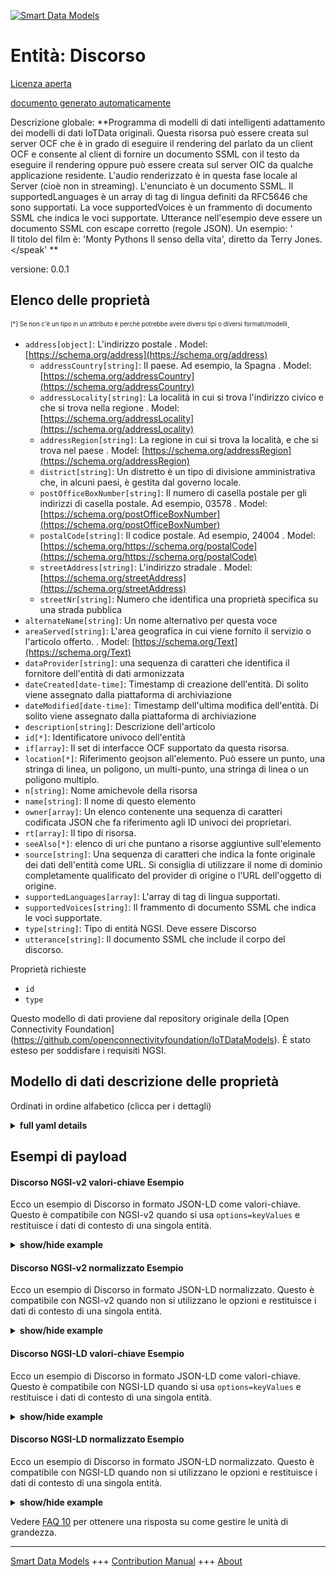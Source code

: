 <!-- 10-Header -->  
[![Smart Data Models](https://smartdatamodels.org/wp-content/uploads/2022/01/SmartDataModels_logo.png "Logo")](https://smartdatamodels.org)  
Entità: Discorso  
================<!-- /10-Header -->  
<!-- 15-License -->  
[Licenza aperta](https://github.com/smart-data-models//dataModel.OCF/blob/master/Speech/LICENSE.md)  
[documento generato automaticamente](https://docs.google.com/presentation/d/e/2PACX-1vTs-Ng5dIAwkg91oTTUdt8ua7woBXhPnwavZ0FxgR8BsAI_Ek3C5q97Nd94HS8KhP-r_quD4H0fgyt3/pub?start=false&loop=false&delayms=3000#slide=id.gb715ace035_0_60)  
<!-- /15-License -->  
<!-- 20-Description -->  
Descrizione globale: **Programma di modelli di dati intelligenti adattamento dei modelli di dati IoTData originali. Questa risorsa può essere creata sul server OCF che è in grado di eseguire il rendering del parlato da un client OCF e consente al client di fornire un documento SSML con il testo da eseguire il rendering oppure può essere creata sul server OIC da qualche applicazione residente. L'audio renderizzato è in questa fase locale al Server (cioè non in streaming). L'enunciato è un documento SSML. Il supportedLanguages è un array di tag di lingua definiti da RFC5646 che sono supportati. La voce supportedVoices è un frammento di documento SSML che indica le voci supportate. Utterance nell'esempio deve essere un documento SSML con escape corretto (regole JSON). Un esempio: '<?xml version='1.0' encoding='ISO-8859-1'?> <speak version='1.1' xmlns='http://www.w3.org/2001/10/synthesis' xmlns:xsi='http://www.w3.org/2001/XMLSchema-instance' xsi:schemaLocation='http://www.w3.org/2001/10/synthesis http://www.w3.org/TR/speech-synthesis11/synthesis.xsd' xml:lang='en-US'>  
Il titolo del film è: 'Monty Pythons Il senso della vita', diretto da Terry Jones. </speak' **  
versione: 0.0.1  
<!-- /20-Description -->  
<!-- 30-PropertiesList -->  

## Elenco delle proprietà  

<sup><sub>[*] Se non c'è un tipo in un attributo è perché potrebbe avere diversi tipi o diversi formati/modelli</sub></sup>.  
- `address[object]`: L'indirizzo postale  . Model: [https://schema.org/address](https://schema.org/address)	- `addressCountry[string]`: Il paese. Ad esempio, la Spagna  . Model: [https://schema.org/addressCountry](https://schema.org/addressCountry)  
	- `addressLocality[string]`: La località in cui si trova l'indirizzo civico e che si trova nella regione  . Model: [https://schema.org/addressLocality](https://schema.org/addressLocality)  
	- `addressRegion[string]`: La regione in cui si trova la località, e che si trova nel paese  . Model: [https://schema.org/addressRegion](https://schema.org/addressRegion)  
	- `district[string]`: Un distretto è un tipo di divisione amministrativa che, in alcuni paesi, è gestita dal governo locale.    
	- `postOfficeBoxNumber[string]`: Il numero di casella postale per gli indirizzi di casella postale. Ad esempio, 03578  . Model: [https://schema.org/postOfficeBoxNumber](https://schema.org/postOfficeBoxNumber)  
	- `postalCode[string]`: Il codice postale. Ad esempio, 24004  . Model: [https://schema.org/https://schema.org/postalCode](https://schema.org/https://schema.org/postalCode)  
	- `streetAddress[string]`: L'indirizzo stradale  . Model: [https://schema.org/streetAddress](https://schema.org/streetAddress)  
	- `streetNr[string]`: Numero che identifica una proprietà specifica su una strada pubblica    
- `alternateName[string]`: Un nome alternativo per questa voce  - `areaServed[string]`: L'area geografica in cui viene fornito il servizio o l'articolo offerto.  . Model: [https://schema.org/Text](https://schema.org/Text)- `dataProvider[string]`: una sequenza di caratteri che identifica il fornitore dell'entità di dati armonizzata  - `dateCreated[date-time]`: Timestamp di creazione dell'entità. Di solito viene assegnato dalla piattaforma di archiviazione  - `dateModified[date-time]`: Timestamp dell'ultima modifica dell'entità. Di solito viene assegnato dalla piattaforma di archiviazione  - `description[string]`: Descrizione dell'articolo  - `id[*]`: Identificatore univoco dell'entità  - `if[array]`: Il set di interfacce OCF supportato da questa risorsa.  - `location[*]`: Riferimento geojson all'elemento. Può essere un punto, una stringa di linea, un poligono, un multi-punto, una stringa di linea o un poligono multiplo.  - `n[string]`: Nome amichevole della risorsa  - `name[string]`: Il nome di questo elemento  - `owner[array]`: Un elenco contenente una sequenza di caratteri codificata JSON che fa riferimento agli ID univoci dei proprietari.  - `rt[array]`: Il tipo di risorsa.  - `seeAlso[*]`: elenco di uri che puntano a risorse aggiuntive sull'elemento  - `source[string]`: Una sequenza di caratteri che indica la fonte originale dei dati dell'entità come URL. Si consiglia di utilizzare il nome di dominio completamente qualificato del provider di origine o l'URL dell'oggetto di origine.  - `supportedLanguages[array]`: L'array di tag di lingua supportati.  - `supportedVoices[string]`: Il frammento di documento SSML che indica le voci supportate.  - `type[string]`: Tipo di entità NGSI. Deve essere Discorso  - `utterance[string]`: Il documento SSML che include il corpo del discorso.  <!-- /30-PropertiesList -->  
<!-- 35-RequiredProperties -->  
Proprietà richieste  
- `id`  - `type`  <!-- /35-RequiredProperties -->  
<!-- 40-RequiredProperties -->  
Questo modello di dati proviene dal repository originale della [Open Connectivity Foundation] (https://github.com/openconnectivityfoundation/IoTDataModels). È stato esteso per soddisfare i requisiti NGSI.  
<!-- /40-RequiredProperties -->  
<!-- 50-DataModelHeader -->  
## Modello di dati descrizione delle proprietà  
Ordinati in ordine alfabetico (clicca per i dettagli)  
<!-- /50-DataModelHeader -->  
<!-- 60-ModelYaml -->  
<details><summary><strong>full yaml details</strong></summary>    
```yaml  
Speech:    
  description: 'Smart Data Models Program adaptation of the original IoTData data Models. This Resource may be created on the OCF Server that is capable of rendering speech by an OCF Client and allows the client to provide an SSML document with text to render  or may be created on the OIC Server by some resident application. The audio rendered is at this stage local to the Server (i.e. not streamed). The utterance is an SSML document. The supportedLanguages is an array of the RFC5646 defined language tags that are supported. The supportedVoices is an SSML document fragment indicating the voices that are supported. Utterance in the example shall be a properly escaped (JSON rules) SSML document. An example:   ''<?xml version=''1.0'' encoding=''ISO-8859-1''?>    <speak version=''1.1'' xmlns=''http://www.w3.org/2001/10/synthesis''    	xmlns:xsi=''http://www.w3.org/2001/XMLSchema-instance''    	xsi:schemaLocation=''http://www.w3.org/2001/10/synthesis    	http://www.w3.org/TR/speech-synthesis11/synthesis.xsd''    	xml:lang=''en-US''>        	The title of the movie is:    	''Monty Pythons The Meaning of Life''    	which is directed by Terry Jones.    </speak'' '    
  properties:    
    address:    
      description: The mailing address    
      properties:    
        addressCountry:    
          description: 'The country. For example, Spain'    
          type: string    
          x-ngsi:    
            model: https://schema.org/addressCountry    
            type: Property    
        addressLocality:    
          description: 'The locality in which the street address is, and which is in the region'    
          type: string    
          x-ngsi:    
            model: https://schema.org/addressLocality    
            type: Property    
        addressRegion:    
          description: 'The region in which the locality is, and which is in the country'    
          type: string    
          x-ngsi:    
            model: https://schema.org/addressRegion    
            type: Property    
        district:    
          description: 'A district is a type of administrative division that, in some countries, is managed by the local government'    
          type: string    
          x-ngsi:    
            type: Property    
        postOfficeBoxNumber:    
          description: 'The post office box number for PO box addresses. For example, 03578'    
          type: string    
          x-ngsi:    
            model: https://schema.org/postOfficeBoxNumber    
            type: Property    
        postalCode:    
          description: 'The postal code. For example, 24004'    
          type: string    
          x-ngsi:    
            model: https://schema.org/https://schema.org/postalCode    
            type: Property    
        streetAddress:    
          description: The street address    
          type: string    
          x-ngsi:    
            model: https://schema.org/streetAddress    
            type: Property    
        streetNr:    
          description: Number identifying a specific property on a public street    
          type: string    
          x-ngsi:    
            type: Property    
      type: object    
      x-ngsi:    
        model: https://schema.org/address    
        type: Property    
    alternateName:    
      description: An alternative name for this item    
      type: string    
      x-ngsi:    
        type: Property    
    areaServed:    
      description: The geographic area where a service or offered item is provided    
      type: string    
      x-ngsi:    
        model: https://schema.org/Text    
        type: Property    
    dataProvider:    
      description: A sequence of characters identifying the provider of the harmonised data entity    
      type: string    
      x-ngsi:    
        type: Property    
    dateCreated:    
      description: Entity creation timestamp. This will usually be allocated by the storage platform    
      format: date-time    
      type: string    
      x-ngsi:    
        type: Property    
    dateModified:    
      description: Timestamp of the last modification of the entity. This will usually be allocated by the storage platform    
      format: date-time    
      type: string    
      x-ngsi:    
        type: Property    
    description:    
      description: A description of this item    
      type: string    
      x-ngsi:    
        type: Property    
    id:    
      anyOf:    
        - description: Identifier format of any NGSI entity    
          maxLength: 256    
          minLength: 1    
          pattern: ^[\w\-\.\{\}\$\+\*\[\]`|~^@!,:\\]+$    
          type: string    
          x-ngsi:    
            type: Property    
        - description: Identifier format of any NGSI entity    
          format: uri    
          type: string    
          x-ngsi:    
            type: Property    
      description: Unique identifier of the entity    
      x-ngsi:    
        type: Property    
    if:    
      description: The OCF Interface set supported by this Resource.    
      items:    
        enum:    
          - oic.if.a    
          - oic.if.baseline    
        type: string    
      minItems: 2    
      readOnly: true    
      type: array    
      uniqueItems: true    
      x-ngsi:    
        type: Property    
    location:    
      description: 'Geojson reference to the item. It can be Point, LineString, Polygon, MultiPoint, MultiLineString or MultiPolygon'    
      oneOf:    
        - description: Geojson reference to the item. Point    
          properties:    
            bbox:    
              items:    
                type: number    
              minItems: 4    
              type: array    
            coordinates:    
              items:    
                type: number    
              minItems: 2    
              type: array    
            type:    
              enum:    
                - Point    
              type: string    
          required:    
            - type    
            - coordinates    
          title: GeoJSON Point    
          type: object    
          x-ngsi:    
            type: GeoProperty    
        - description: Geojson reference to the item. LineString    
          properties:    
            bbox:    
              items:    
                type: number    
              minItems: 4    
              type: array    
            coordinates:    
              items:    
                items:    
                  type: number    
                minItems: 2    
                type: array    
              minItems: 2    
              type: array    
            type:    
              enum:    
                - LineString    
              type: string    
          required:    
            - type    
            - coordinates    
          title: GeoJSON LineString    
          type: object    
          x-ngsi:    
            type: GeoProperty    
        - description: Geojson reference to the item. Polygon    
          properties:    
            bbox:    
              items:    
                type: number    
              minItems: 4    
              type: array    
            coordinates:    
              items:    
                items:    
                  items:    
                    type: number    
                  minItems: 2    
                  type: array    
                minItems: 4    
                type: array    
              type: array    
            type:    
              enum:    
                - Polygon    
              type: string    
          required:    
            - type    
            - coordinates    
          title: GeoJSON Polygon    
          type: object    
          x-ngsi:    
            type: GeoProperty    
        - description: Geojson reference to the item. MultiPoint    
          properties:    
            bbox:    
              items:    
                type: number    
              minItems: 4    
              type: array    
            coordinates:    
              items:    
                items:    
                  type: number    
                minItems: 2    
                type: array    
              type: array    
            type:    
              enum:    
                - MultiPoint    
              type: string    
          required:    
            - type    
            - coordinates    
          title: GeoJSON MultiPoint    
          type: object    
          x-ngsi:    
            type: GeoProperty    
        - description: Geojson reference to the item. MultiLineString    
          properties:    
            bbox:    
              items:    
                type: number    
              minItems: 4    
              type: array    
            coordinates:    
              items:    
                items:    
                  items:    
                    type: number    
                  minItems: 2    
                  type: array    
                minItems: 2    
                type: array    
              type: array    
            type:    
              enum:    
                - MultiLineString    
              type: string    
          required:    
            - type    
            - coordinates    
          title: GeoJSON MultiLineString    
          type: object    
          x-ngsi:    
            type: GeoProperty    
        - description: Geojson reference to the item. MultiLineString    
          properties:    
            bbox:    
              items:    
                type: number    
              minItems: 4    
              type: array    
            coordinates:    
              items:    
                items:    
                  items:    
                    items:    
                      type: number    
                    minItems: 2    
                    type: array    
                  minItems: 4    
                  type: array    
                type: array    
              type: array    
            type:    
              enum:    
                - MultiPolygon    
              type: string    
          required:    
            - type    
            - coordinates    
          title: GeoJSON MultiPolygon    
          type: object    
          x-ngsi:    
            type: GeoProperty    
      x-ngsi:    
        type: GeoProperty    
    n:    
      description: Friendly name of the Resource    
      maxLength: 64    
      readOnly: true    
      type: string    
      x-ngsi:    
        type: Property    
    name:    
      description: The name of this item    
      type: string    
      x-ngsi:    
        type: Property    
    owner:    
      description: A List containing a JSON encoded sequence of characters referencing the unique Ids of the owner(s)    
      items:    
        anyOf:    
          - description: Identifier format of any NGSI entity    
            maxLength: 256    
            minLength: 1    
            pattern: ^[\w\-\.\{\}\$\+\*\[\]`|~^@!,:\\]+$    
            type: string    
            x-ngsi:    
              type: Property    
          - description: Identifier format of any NGSI entity    
            format: uri    
            type: string    
            x-ngsi:    
              type: Property    
        description: Unique identifier of the entity    
        x-ngsi:    
          type: Property    
      type: array    
      x-ngsi:    
        type: Property    
    rt:    
      description: The Resource Type.    
      items:    
        enum:    
          - oic.r.speech.tts    
        maxLength: 64    
        type: string    
      minItems: 1    
      readOnly: true    
      type: array    
      uniqueItems: true    
      x-ngsi:    
        type: Property    
    seeAlso:    
      description: list of uri pointing to additional resources about the item    
      oneOf:    
        - items:    
            format: uri    
            type: string    
          minItems: 1    
          type: array    
        - format: uri    
          type: string    
      x-ngsi:    
        type: Property    
    source:    
      description: 'A sequence of characters giving the original source of the entity data as a URL. Recommended to be the fully qualified domain name of the source provider, or the URL to the source object'    
      type: string    
      x-ngsi:    
        type: Property    
    supportedLanguages:    
      description: The array of supported language tags.    
      items:    
        type: string    
      readOnly: true    
      type: array    
      x-ngsi:    
        type: Property    
    supportedVoices:    
      description: The SSML document fragment indicating supported voices.    
      maxLength: 1024    
      readOnly: true    
      type: string    
      x-ngsi:    
        type: Property    
    type:    
      description: NGSI entity type. It has to be Speech    
      enum:    
        - Speech    
      type: string    
      x-ngsi:    
        type: Property    
    utterance:    
      description: The SSML document including the speech body.    
      maxLength: 1024    
      type: string    
      x-ngsi:    
        type: Property    
  required:    
    - id    
    - type    
  type: object    
  x-derived-from: https://github.com/OpenInterConnect/IoTDataModels/blob/master/SpeechResURI.swagger.json    
  x-disclaimer: 'Redistribution and use in source and binary forms, with or without modification, are permitted  provided that the license conditions are met. Copyleft (c) 2022 Contributors to Smart Data Models Program'    
  x-license-url: https://github.com/smart-data-models/dataModel.OCF/blob/master/Speech/LICENSE.md    
  x-model-schema: https://smart-data-models.github.io/dataModel.IoTDataModels/Speech/schema.json    
  x-model-tags: OCF    
  x-version: 0.0.1    
```  
</details>    
<!-- /60-ModelYaml -->  
<!-- 70-MiddleNotes -->  
<!-- /70-MiddleNotes -->  
<!-- 80-Examples -->  
## Esempi di payload  
#### Discorso NGSI-v2 valori-chiave Esempio  
Ecco un esempio di Discorso in formato JSON-LD come valori-chiave. Questo è compatibile con NGSI-v2 quando si usa `options=keyValues` e restituisce i dati di contesto di una singola entità.  
<details><summary><strong>show/hide example</strong></summary>    
```json  
{  
    "id": "urn:ngsi-ld:Speech:id:MTAH:54624975",  
    "dateCreated": "1977-09-18T08:24:30Z",  
    "dateModified": "2017-07-02T18:10:10Z",  
    "source": "Chance week down around nice ",  
    "name": "By doctor phone win each life candidate. Discuss voice computer method instead force million. Everything new relate little door me.",  
    "alternateName": "Measure behavior executive result sense pass study responsibility. Man different everything PM you hundred area.",  
    "description": "Success civil continue poor today thousand worker. Future upon art of power.",  
    "dataProvider": "Quite glass purpose pay.",  
    "owner": [  
        "urn:ngsi-ld:Speech:items:SWGQ:98874752",  
        "urn:ngsi-ld:Speech:items:YHXD:38446135"  
    ],  
    "seeAlso": [  
        "urn:ngsi-ld:Speech:items:MODH:42245430"  
    ],  
    "location": {  
        "type": "Point",  
        "coordinates": [  
            72.636308,  
            21.53756  
        ]  
    },  
    "address": {  
        "streetAddress": "Expect bag short learn. Past",  
        "addressLocality": "Others whole guy you for. Cut ask sit soon.",  
        "addressRegion": "Amount organization hope forget management may material. Pull spring difference dog.",  
        "addressCountry": "M",  
        "postalCode": "Design south liste",  
        "postOfficeBoxNumber": "Floor do course maybe camera. International agree itself we",  
        "streetNr": "Window name especially. South hope go.",  
        "district": "Impact p"  
    },  
    "areaServed": "Health final politics down operation specific speak. Ready may amount likely. Everyone and never job year white. Cover evening t",  
    "rt": [  
        "oic.r.speech.tts"  
    ],  
    "supportedLanguages": [  
        "Employee blood hospital my impact. Small suggest now lawyer.",  
        "Side teach quit"  
    ],  
    "supportedVoices": "Development less court else dark know. Couple less none ago order certainly film. House help hospital east.",  
    "utterance": "Style themselves keep follow exist. Voice produce candidate thought total.",  
    "n": "Century enter difference every consumer whate",  
    "if": [  
        "oic.if.baseline",  
        "oic.if.a"  
    ],  
    "type": "Speech"  
}  
```  
</details>  
#### Discorso NGSI-v2 normalizzato Esempio  
Ecco un esempio di Discorso in formato JSON-LD normalizzato. Questo è compatibile con NGSI-v2 quando non si utilizzano le opzioni e restituisce i dati di contesto di una singola entità.  
<details><summary><strong>show/hide example</strong></summary>    
```json  
{  
    "id": "urn:ngsi-ld:Speech:id:MTAH:54624975",  
    "dateCreated": {  
        "type": "DateTime",  
        "value": "1977-09-18T08:24:30Z"  
    },  
    "dateModified": {  
        "type": "DateTime",  
        "value": "2017-07-02T18:10:10Z"  
    },  
    "source": {  
        "type": "Text",  
        "value": "Chance week down around nice "  
    },  
    "name": {  
        "type": "Text",  
        "value": "By doctor phone win each life candidate. Discuss voice computer method instead force million. Everything new relate little door me."  
    },  
    "alternateName": {  
        "type": "Text",  
        "value": "Measure behavior executive result sense pass study responsibility. Man different everything PM you hundred area."  
    },  
    "description": {  
        "type": "Text",  
        "value": "Success civil continue poor today thousand worker. Future upon art of power."  
    },  
    "dataProvider": {  
        "type": "Text",  
        "value": "Quite glass purpose pay."  
    },  
    "owner": {  
        "type": "StructuredValue",  
        "value": [  
            "urn:ngsi-ld:Speech:items:SWGQ:98874752",  
            "urn:ngsi-ld:Speech:items:YHXD:38446135"  
        ]  
    },  
    "seeAlso": {  
        "type": "StructuredValue",  
        "value": [  
            "urn:ngsi-ld:Speech:items:MODH:42245430"  
        ]  
    },  
    "location": {  
        "type": "geo:json",  
        "value": {  
            "type": "Point",  
            "coordinates": [  
                72.636308,  
                21.53756  
            ]  
        }  
    },  
    "address": {  
        "type": "StructuredValue",  
        "value": {  
            "streetAddress": "Expect bag short learn. Past",  
            "addressLocality": "Others whole guy you for. Cut ask sit soon.",  
            "addressRegion": "Amount organization hope forget management may material. Pull spring difference dog.",  
            "addressCountry": "M",  
            "postalCode": "Design south liste",  
            "postOfficeBoxNumber": "Floor do course maybe camera. International agree itself we",  
            "streetNr": "Window name especially. South hope go.",  
            "district": "Impact p"  
        }  
    },  
    "areaServed": {  
        "type": "Text",  
        "value": "Health final politics down operation specific speak. Ready may amount likely. Everyone and never job year white. Cover evening t"  
    },  
    "rt": {  
        "type": "StructuredValue",  
        "value": [  
            "oic.r.speech.tts"  
        ]  
    },  
    "supportedLanguages": {  
        "type": "StructuredValue",  
        "value": [  
            "Employee blood hospital my impact. Small suggest now lawyer.",  
            "Side teach quit"  
        ]  
    },  
    "supportedVoices": {  
        "type": "Text",  
        "value": "Development less court else dark know. Couple less none ago order certainly film. House help hospital east."  
    },  
    "utterance": {  
        "type": "Text",  
        "value": "Style themselves keep follow exist. Voice produce candidate thought total."  
    },  
    "n": {  
        "type": "Text",  
        "value": "Century enter difference every consumer whate"  
    },  
    "if": {  
        "type": "StructuredValue",  
        "value": [  
            "oic.if.baseline",  
            "oic.if.a"  
        ]  
    },  
    "type": "Speech"  
}  
```  
</details>  
#### Discorso NGSI-LD valori-chiave Esempio  
Ecco un esempio di Discorso in formato JSON-LD come valori-chiave. Questo è compatibile con NGSI-LD quando si usa `options=keyValues` e restituisce i dati di contesto di una singola entità.  
<details><summary><strong>show/hide example</strong></summary>    
```json  
{  
    "id": "urn:ngsi-ld:Speech:id:MTAH:54624975",  
    "dateCreated": "1977-09-18T08:24:30Z",  
    "dateModified": "2017-07-02T18:10:10Z",  
    "source": "Chance week down around nice ",  
    "name": "By doctor phone win each life candidate. Discuss voice computer method instead force million. Everything new relate little door me.",  
    "alternateName": "Measure behavior executive result sense pass study responsibility. Man different everything PM you hundred area.",  
    "description": "Success civil continue poor today thousand worker. Future upon art of power.",  
    "dataProvider": "Quite glass purpose pay.",  
    "owner": [  
        "urn:ngsi-ld:Speech:items:SWGQ:98874752",  
        "urn:ngsi-ld:Speech:items:YHXD:38446135"  
    ],  
    "seeAlso": [  
        "urn:ngsi-ld:Speech:items:MODH:42245430"  
    ],  
    "location": {  
        "type": "Point",  
        "coordinates": [  
            72.636308,  
            21.53756  
        ]  
    },  
    "address": {  
        "streetAddress": "Expect bag short learn. Past",  
        "addressLocality": "Others whole guy you for. Cut ask sit soon.",  
        "addressRegion": "Amount organization hope forget management may material. Pull spring difference dog.",  
        "addressCountry": "M",  
        "postalCode": "Design south liste",  
        "postOfficeBoxNumber": "Floor do course maybe camera. International agree itself we",  
        "streetNr": "Window name especially. South hope go.",  
        "district": "Impact p"  
    },  
    "areaServed": "Health final politics down operation specific speak. Ready may amount likely. Everyone and never job year white. Cover evening t",  
    "rt": [  
        "oic.r.speech.tts"  
    ],  
    "supportedLanguages": [  
        "Employee blood hospital my impact. Small suggest now lawyer.",  
        "Side teach quit"  
    ],  
    "supportedVoices": "Development less court else dark know. Couple less none ago order certainly film. House help hospital east.",  
    "utterance": "Style themselves keep follow exist. Voice produce candidate thought total.",  
    "n": "Century enter difference every consumer whate",  
    "if": [  
        "oic.if.baseline",  
        "oic.if.a"  
    ],  
    "type": "Speech",  
    "@context": [  
        "https://smartdatamodels.org/context.jsonld"  
    ]  
}  
```  
</details>  
#### Discorso NGSI-LD normalizzato Esempio  
Ecco un esempio di Discorso in formato JSON-LD normalizzato. Questo è compatibile con NGSI-LD quando non si utilizzano le opzioni e restituisce i dati di contesto di una singola entità.  
<details><summary><strong>show/hide example</strong></summary>    
```json  
{  
    "id": "urn:ngsi-ld:Speech:id:MTAH:54624975",  
    "dateCreated": {  
        "type": "Property",  
        "value": {  
            "@type": "DateTime",  
            "@value": "1977-09-18T08:24:30Z"  
        }  
    },  
    "dateModified": {  
        "type": "Property",  
        "value": {  
            "@type": "DateTime",  
            "@value": "2017-07-02T18:10:10Z"  
        }  
    },  
    "source": {  
        "type": "Property",  
        "value": "Chance week down around nice "  
    },  
    "name": {  
        "type": "Property",  
        "value": "By doctor phone win each life candidate. Discuss voice computer method instead force million. Everything new relate little door me."  
    },  
    "alternateName": {  
        "type": "Property",  
        "value": "Measure behavior executive result sense pass study responsibility. Man different everything PM you hundred area."  
    },  
    "description": {  
        "type": "Property",  
        "value": "Success civil continue poor today thousand worker. Future upon art of power."  
    },  
    "dataProvider": {  
        "type": "Property",  
        "value": "Quite glass purpose pay."  
    },  
    "owner": {  
        "type": "Property",  
        "value": [  
            "urn:ngsi-ld:Speech:items:SWGQ:98874752",  
            "urn:ngsi-ld:Speech:items:YHXD:38446135"  
        ]  
    },  
    "seeAlso": {  
        "type": "Property",  
        "value": [  
            "urn:ngsi-ld:Speech:items:MODH:42245430"  
        ]  
    },  
    "location": {  
        "type": "GeoProperty",  
        "value": {  
            "type": "Point",  
            "coordinates": [  
                72.636308,  
                21.53756  
            ]  
        }  
    },  
    "address": {  
        "type": "Property",  
        "value": {  
            "streetAddress": "Expect bag short learn. Past",  
            "addressLocality": "Others whole guy you for. Cut ask sit soon.",  
            "addressRegion": "Amount organization hope forget management may material. Pull spring difference dog.",  
            "addressCountry": "M",  
            "postalCode": "Design south liste",  
            "postOfficeBoxNumber": "Floor do course maybe camera. International agree itself we",  
            "streetNr": "Window name especially. South hope go.",  
            "district": "Impact p"  
        }  
    },  
    "areaServed": {  
        "type": "Property",  
        "value": "Health final politics down operation specific speak. Ready may amount likely. Everyone and never job year white. Cover evening t"  
    },  
    "rt": {  
        "type": "Property",  
        "value": [  
            "oic.r.speech.tts"  
        ]  
    },  
    "supportedLanguages": {  
        "type": "Property",  
        "value": [  
            "Employee blood hospital my impact. Small suggest now lawyer.",  
            "Side teach quit"  
        ]  
    },  
    "supportedVoices": {  
        "type": "Property",  
        "value": "Development less court else dark know. Couple less none ago order certainly film. House help hospital east."  
    },  
    "utterance": {  
        "type": "Property",  
        "value": "Style themselves keep follow exist. Voice produce candidate thought total."  
    },  
    "n": {  
        "type": "Property",  
        "value": "Century enter difference every consumer whate"  
    },  
    "if": {  
        "type": "Property",  
        "value": [  
            "oic.if.baseline",  
            "oic.if.a"  
        ]  
    },  
    "type": "Speech",  
    "@context": [  
        "https://smartdatamodels.org/context.jsonld"  
    ]  
}  
```  
</details><!-- /80-Examples -->  
<!-- 90-FooterNotes -->  
<!-- /90-FooterNotes -->  
<!-- 95-Units -->  
Vedere [FAQ 10](https://smartdatamodels.org/index.php/faqs/) per ottenere una risposta su come gestire le unità di grandezza.  
<!-- /95-Units -->  
<!-- 97-LastFooter -->  
---  
[Smart Data Models](https://smartdatamodels.org) +++ [Contribution Manual](https://bit.ly/contribution_manual) +++ [About](https://bit.ly/Introduction_SDM)<!-- /97-LastFooter -->  
